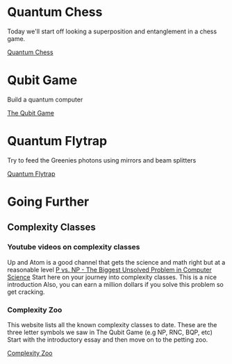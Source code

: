 # Quantum Chess

Today we'll start off looking a superposition and entanglement in a chess game.

[Quantum Chess](https://iqim.caltech.edu/quantum-puzzles/)

# Qubit Game

Build a quantum computer

[The Qubit Game](https://quantumai.google/education/thequbitgame)

# Quantum Flytrap

Try to feed the Greenies photons using mirrors and beam splitters

[Quantum Flytrap](https://lab.quantumflytrap.com/game)


# Going Further

## Complexity Classes
### Youtube videos on complexity classes

Up and Atom is a good channel that gets the science and math right but at a reasonable level
[P vs. NP - The Biggest Unsolved Problem in Computer Science](https://www.youtube.com/watch?v=EHp4FPyajKQ)
Start here on your journey into complexity classes.  This is a nice introduction
Also, you can earn a million dollars if you solve this problem so get cracking.

### Complexity Zoo

This website lists all the known complexity classes to date.  These are the three letter symbols we saw in The Qubit Game (e.g NP, RNC, BQP, etc)
Start with the introductory essay and then move on to the petting zoo.

[Complexity Zoo](https://complexityzoo.net/Complexity_Zoo)
